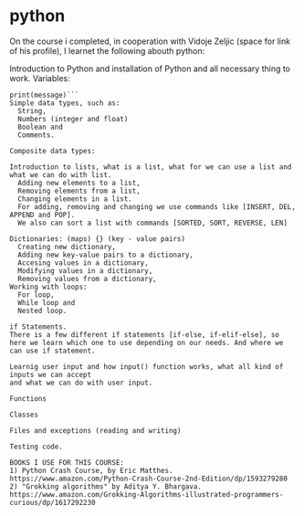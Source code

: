 # python
On the course i completed, in cooperation with Vidoje Zeljic (space for link of his profile),
I learnet the following abouth python:

Introduction to Python and installation of Python and all necessary thing to work.
Variables:
```message = "Python course!"
print(message)``` 
Simple data types, such as:
  String, 
  Numbers (integer and float) 
  Boolean and 
  Comments.
  
Composite data types:
 
Introduction to lists, what is a list, what for we can use a list and what we can do with list.
  Adding new elements to a list,
  Removing elements from a list,
  Changing elements in a list.
  For adding, removing and changing we use commands like [INSERT, DEL, APPEND and POP].
  We also can sort a list with commands [SORTED, SORT, REVERSE, LEN]
 
Dictionaries: (maps) {} (key - value pairs)
  Creating new dictionary,
  Adding new key-value pairs to a dictionary,
  Accesing values in a dictionary,
  Modifying values in a dictionary,
  Removing values from a dictionary,
Working with loops:
  For loop,
  While loop and
  Nested loop.

if Statements.
There is a few different if statements [if-else, if-elif-else], so here we learn which one to use depending on our needs. And where we can use if statement.

Learnig user input and how input() function works, what all kind of inputs we can accept
and what we can do with user input.

Functions

Classes

Files and exceptions (reading and writing)

Testing code.

BOOKS I USE FOR THIS COURSE:
1) Python Crash Course, by Eric Matthes. https://www.amazon.com/Python-Crash-Course-2nd-Edition/dp/1593279280
2) "Grokking algorithms" by Aditya Y. Bhargava. https://www.amazon.com/Grokking-Algorithms-illustrated-programmers-curious/dp/1617292230

